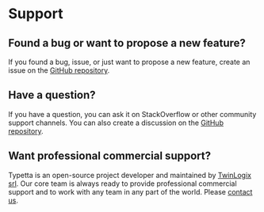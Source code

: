 # Support

## Found a bug or want to propose a new feature?
If you found a bug, issue, or just want to propose a new feature, create an issue on the [GitHub repository](https://github.com/twinlogix/typetta/issues).

## Have a question?
If you have a question, you can ask it on StackOverflow or other community support channels. You can also create a discussion on the [GitHub repository](https://github.com/twinlogix/typetta/discussions).

## Want professional commercial support?
Typetta is an open-source project developer and maintained by [TwinLogix srl](https://www.twinlogix.com). Our core team is always ready to provide professional commercial support and to work with any team in any part of the world. Please [contact us](mailto:info@twinlogix.com).

